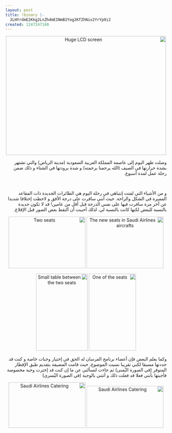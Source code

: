 ```yaml
---
layout: post
title: !binary |-
  2LHYrdmE2Kkg2LnZhdmEINmB2Yog2KfZhNix2YrYp9i2
created: 1247247180
---
```

<p style="text-align: center;direction: rtl;"><a href="http://www.flickr.com/photos/yraffah/3707730736/" title="Huge LCD screen by Yousef Raffah, on Flickr"><img src="http://farm4.static.flickr.com/3516/3707730736_b703c07c23.jpg" width="500" height="371" alt="Huge LCD screen" /></a><br /></p>
<p style="direction: rtl; text-align: right;">وصلت ظهر اليوم إلى عاصمة المملكة العربية السعودية (مدينة الرياض) والتي تشتهر بشدة حرارتها في الصيف (الله يرحمنا برحمته) و شدة برودتها في الشتاء و ذلك ضمن رحلة عمل لمدة أسبوع.</p>
<p style="direction: rtl; text-align: right;"><br /></p>
<p style="direction: rtl; text-align: right;">و من الأشياء التي لفتت إنتباهي في رحلة اليوم هي الطائرات الجديدة ذات المقاعد المميزة في الشكل والراحة. حيث أنني سافرت على درجة الأفق و لاحظت إختلافا شديدا عن آخر مرة سافرت فيها على نفس الدرجة قبل أقل من عامين! قد لا تكون جديدة بالنسبة للبعض لكنها كانت بالنسبة لي. لذلك أحببت أن ألتقط بعض الصور قبل الإقلاع.</p>
<p style="text-align: center;direction: rtl;"><a href="http://www.flickr.com/photos/yraffah/3706919797/" title="The new seats in Saudi Airlines aircrafts by Yousef Raffah, on Flickr"><img src="http://farm3.static.flickr.com/2637/3706919797_67e6f4323d_m.jpg" width="240" height="161" alt="The new seats in Saudi Airlines aircrafts" /></a> <a href="http://www.flickr.com/photos/yraffah/3707730154/" title="Two seats by Yousef Raffah, on Flickr"><img src="http://farm4.static.flickr.com/3531/3707730154_fa3e490e1a_m.jpg" width="240" height="161" alt="Two seats" /></a><br /></p>
<p style="text-align: center;direction: rtl;"><a href="http://www.flickr.com/photos/yraffah/3707730294/" title="One of the seats by Yousef Raffah, on Flickr"><img src="http://farm4.static.flickr.com/3479/3707730294_7eb01b0500_m.jpg" width="147" height="240" alt="One of the seats" /></a> <a href="http://www.flickr.com/photos/yraffah/3707730588/" title="Small table between the two seats by Yousef Raffah, on Flickr"><img src="http://farm3.static.flickr.com/2603/3707730588_f6e0a7517f_m.jpg" width="161" height="240" alt="Small table between the two seats" /></a><br /></p>
<p style="text-align: right;direction: rtl;">وكما يعلم البعض فإن أعضاء برنامج الفرسان له الحق في إختيار وجبات خاصة و كنت قد حددتها مسبقا لكني تقريبا نسيت الموضوع، حيث قامت المضيفة بتقديم طبق الإفطار المتوفر (في الصورة اليُمنى) ثم جاءت لتسألني عن ما إن كنت قد إخترت وجبة مخصوصة فأجبتها بأنني فعلا قد فعلت ذلك و أتتني بالوجبة (في الصورة اليُسرى)</p>
<p style="text-align: center;direction: rtl;"><a href="http://www.flickr.com/photos/yraffah/3707730872/" title="Saudi Airlines Catering by Yousef Raffah, on Flickr"><img src="http://farm3.static.flickr.com/2559/3707730872_0cedefb8bf_m.jpg" width="240" height="131" alt="Saudi Airlines Catering" /></a> <a href="http://www.flickr.com/photos/yraffah/3706920821/" title="Saudi Airlines Catering by Yousef Raffah, on Flickr"><img src="http://farm4.static.flickr.com/3479/3706920821_d5dbe7bf4b_m.jpg" width="240" height="142" alt="Saudi Airlines Catering" /></a><br /></p>
